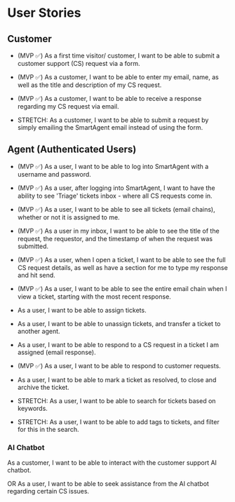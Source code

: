 # User Stories

## Customer

- (MVP ✅) As a first time visitor/ customer, I want to be able to submit a customer support (CS) request via a form.

- (MVP ✅) As a customer, I want to be able to enter my email, name, as well as the title and description of my CS request.

- (MVP ✅) As a customer, I want to be able to receive a response regarding my CS request via email.

- STRETCH: As a customer, I want to be able to submit a request by simply emailing the SmartAgent email instead of using the form.

## Agent (Authenticated Users)

- (MVP ✅) As a user, I want to be able to log into SmartAgent with a username and password.

- (MVP ✅) As a user, after logging into SmartAgent, I want to have the ability to see 'Triage' tickets inbox - where all CS requests come in.

- (MVP ✅) As a user, I want to be able to see all tickets (email chains), whether or not it is assigned to me.

- (MVP ✅) As a user in my inbox, I want to be able to see the title of the request, the requestor, and the timestamp of when the request was submitted.

- (MVP ✅) As a user, when I open a ticket, I want to be able to see the full CS request details, as well as have a section for me to type my response and hit send.

- (MVP ✅) As a user, I want to be able to see the entire email chain when I view a ticket, starting with the most recent response.

- As a user, I want to be able to assign tickets.

- As a user, I want to be able to unassign tickets, and transfer a ticket to another agent.

- As a user, I want to be able to respond to a CS request in a ticket I am assigned (email response).

- (MVP ✅) As a user, I want to be able to respond to customer requests.

- As a user, I want to be able to mark a ticket as resolved, to close and archive the ticket.

- STRETCH: As a user, I want to be able to search for tickets based on keywords.

- STRETCH: As a user, I want to be able to add tags to tickets, and filter for this in the search.

### AI Chatbot

As a customer, I want to be able to interact with the customer support AI chatbot.

OR As a user, I want to be able to seek assistance from the AI chatbot regarding certain CS issues.